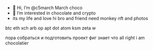 - 👋 Hi, I’m @c5march March choco
- 👀 I’m interested in chocolate and crypto
- its my life and love
hi bro and friend
need monkey nft and photos
<!--- its my life
c5march/c5march is a ✨ special ✨ repository because its `README.md` (this file) appears on your GitHub profile.
You can click the Preview link to take a look at your changes.
---> btc eth xch arb op apt dot atom ksm zeta w
пора собраться и подготовить проект
фиг знает что
all right
i am chocolatier
